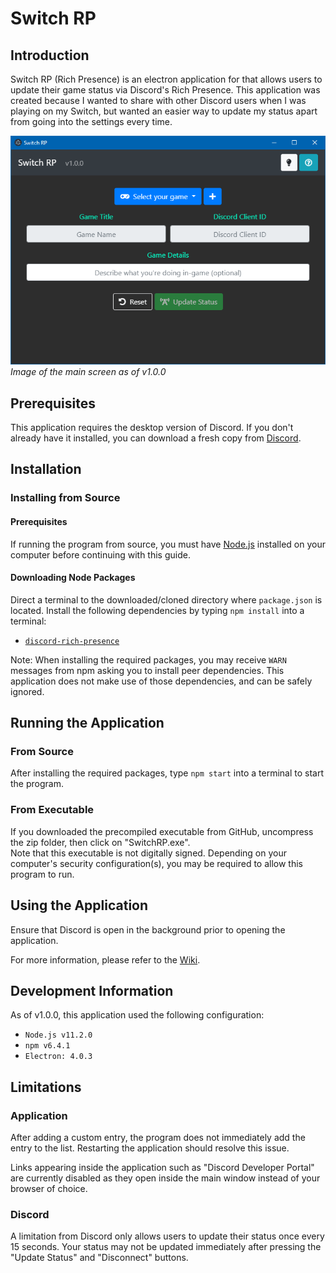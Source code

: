 # Switch RP
## Introduction

Switch RP (Rich Presence) is an electron application for that allows users to update their game status via Discord's Rich Presence. This application was created because I wanted to share with other Discord users when I was playing on my Switch, but wanted an easier way to update my status apart from going into the settings every time.

![Switch RP main screen](./docs/readme/img/mainScreen.PNG)
<br>
_Image of the main screen as of v1.0.0_

## Prerequisites
This application requires the desktop version of Discord. If you don't already have it installed, you can download a fresh copy from [Discord](https://discordapp.com/download).

## Installation
### Installing from Source
#### Prerequisites
If running the program from source, you must have [Node.js](https://nodejs.org/) installed on your computer before continuing with this guide.

#### Downloading Node Packages
Direct a terminal to the downloaded/cloned directory where `package.json` is located. Install the following dependencies by typing `npm install` into a terminal:
* [`discord-rich-presence`](https://www.npmjs.com/package/discord-rich-presence)

Note: When installing the required packages, you may receive `WARN` messages from npm asking you to install peer dependencies. This application does not make use of those dependencies, and can be safely ignored.

## Running the Application
### From Source
After installing the required packages, type `npm start` into a terminal to start the program.

### From Executable
If you downloaded the precompiled executable from GitHub, uncompress the zip folder, then click on "SwitchRP.exe". <br>
Note that this executable is not digitally signed. Depending on your computer's security configuration(s), you may be required to allow this program to run.

## Using the Application
Ensure that Discord is open in the background prior to opening the application.

For more information, please refer to the [Wiki](https://github.com/alairon/SwitchRP/wiki).

## Development Information
As of v1.0.0, this application used the following configuration:
* `Node.js v11.2.0`
* `npm v6.4.1`
* `Electron: 4.0.3`

## Limitations
### Application
After adding a custom entry, the program does not immediately add the entry to the list. Restarting the application should resolve this issue.

Links appearing inside the application such as "Discord Developer Portal" are currently disabled as they open inside the main window instead of your browser of choice.

### Discord
A limitation from Discord only allows users to update their status once every 15 seconds. Your status may not be updated immediately after pressing the "Update Status" and "Disconnect" buttons.
